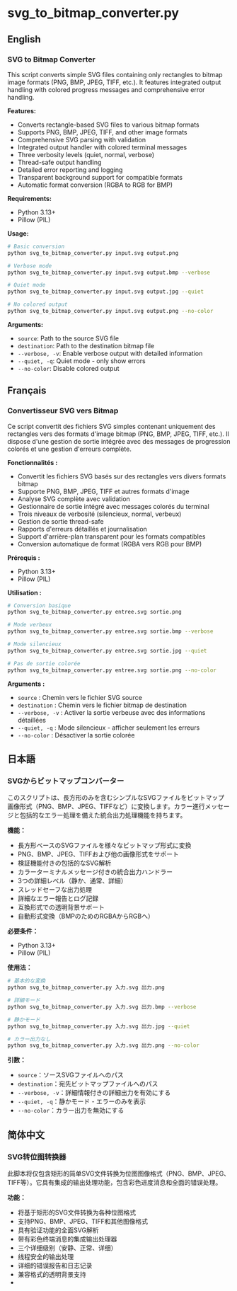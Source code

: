 # svg_to_bitmap_converter.py

## English

### SVG to Bitmap Converter

This script converts simple SVG files containing only rectangles to bitmap image formats (PNG, BMP, JPEG, TIFF, etc.). It features integrated output handling with colored progress messages and comprehensive error handling.

**Features:**

- Converts rectangle-based SVG files to various bitmap formats
- Supports PNG, BMP, JPEG, TIFF, and other image formats
- Comprehensive SVG parsing with validation
- Integrated output handler with colored terminal messages
- Three verbosity levels (quiet, normal, verbose)
- Thread-safe output handling
- Detailed error reporting and logging
- Transparent background support for compatible formats
- Automatic format conversion (RGBA to RGB for BMP)

**Requirements:**
- Python 3.13+
- Pillow (PIL)

**Usage:**

```bash
# Basic conversion
python svg_to_bitmap_converter.py input.svg output.png

# Verbose mode
python svg_to_bitmap_converter.py input.svg output.bmp --verbose

# Quiet mode
python svg_to_bitmap_converter.py input.svg output.jpg --quiet

# No colored output
python svg_to_bitmap_converter.py input.svg output.png --no-color
```

**Arguments:**

- `source`: Path to the source SVG file
- `destination`: Path to the destination bitmap file
- `--verbose, -v`: Enable verbose output with detailed information
- `--quiet, -q`: Quiet mode - only show errors
- `--no-color`: Disable colored output

## Français

### Convertisseur SVG vers Bitmap

Ce script convertit des fichiers SVG simples contenant uniquement des rectangles vers des formats d'image bitmap (PNG, BMP, JPEG, TIFF, etc.). Il dispose d'une gestion de sortie intégrée avec des messages de progression colorés et une gestion d'erreurs complète.

**Fonctionnalités :**

- Convertit les fichiers SVG basés sur des rectangles vers divers formats bitmap
- Supporte PNG, BMP, JPEG, TIFF et autres formats d'image
- Analyse SVG complète avec validation
- Gestionnaire de sortie intégré avec messages colorés du terminal
- Trois niveaux de verbosité (silencieux, normal, verbeux)
- Gestion de sortie thread-safe
- Rapports d'erreurs détaillés et journalisation
- Support d'arrière-plan transparent pour les formats compatibles
- Conversion automatique de format (RGBA vers RGB pour BMP)

**Prérequis :**
- Python 3.13+
- Pillow (PIL)

**Utilisation :**

```bash
# Conversion basique
python svg_to_bitmap_converter.py entree.svg sortie.png

# Mode verbeux
python svg_to_bitmap_converter.py entree.svg sortie.bmp --verbose

# Mode silencieux
python svg_to_bitmap_converter.py entree.svg sortie.jpg --quiet

# Pas de sortie colorée
python svg_to_bitmap_converter.py entree.svg sortie.png --no-color
```

**Arguments :**

- `source` : Chemin vers le fichier SVG source
- `destination` : Chemin vers le fichier bitmap de destination
- `--verbose, -v` : Activer la sortie verbeuse avec des informations détaillées
- `--quiet, -q` : Mode silencieux - afficher seulement les erreurs
- `--no-color` : Désactiver la sortie colorée

## 日本語

### SVGからビットマップコンバーター

このスクリプトは、長方形のみを含むシンプルなSVGファイルをビットマップ画像形式（PNG、BMP、JPEG、TIFFなど）に変換します。カラー進行メッセージと包括的なエラー処理を備えた統合出力処理機能を持ちます。

**機能：**

- 長方形ベースのSVGファイルを様々なビットマップ形式に変換
- PNG、BMP、JPEG、TIFFおよび他の画像形式をサポート
- 検証機能付きの包括的なSVG解析
- カラーターミナルメッセージ付きの統合出力ハンドラー
- 3つの詳細レベル（静か、通常、詳細）
- スレッドセーフな出力処理
- 詳細なエラー報告とログ記録
- 互換形式での透明背景サポート
- 自動形式変換（BMPのためのRGBAからRGBへ）

**必要条件：**
- Python 3.13+
- Pillow (PIL)

**使用法：**

```bash
# 基本的な変換
python svg_to_bitmap_converter.py 入力.svg 出力.png

# 詳細モード
python svg_to_bitmap_converter.py 入力.svg 出力.bmp --verbose

# 静かモード
python svg_to_bitmap_converter.py 入力.svg 出力.jpg --quiet

# カラー出力なし
python svg_to_bitmap_converter.py 入力.svg 出力.png --no-color
```

**引数：**

- `source`：ソースSVGファイルへのパス
- `destination`：宛先ビットマップファイルへのパス
- `--verbose, -v`：詳細情報付きの詳細出力を有効にする
- `--quiet, -q`：静かモード - エラーのみを表示
- `--no-color`：カラー出力を無効にする

## 简体中文

### SVG转位图转换器

此脚本将仅包含矩形的简单SVG文件转换为位图图像格式（PNG、BMP、JPEG、TIFF等）。它具有集成的输出处理功能，包含彩色进度消息和全面的错误处理。

**功能：**

- 将基于矩形的SVG文件转换为各种位图格式
- 支持PNG、BMP、JPEG、TIFF和其他图像格式
- 具有验证功能的全面SVG解析
- 带有彩色终端消息的集成输出处理器
- 三个详细级别（安静、正常、详细）
- 线程安全的输出处理
- 详细的错误报告和日志记录
- 兼容格式的透明背景支持
- 
